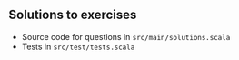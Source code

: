 ## Solutions to exercises

- Source code for questions in `src/main/solutions.scala`
- Tests in `src/test/tests.scala`
